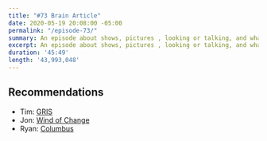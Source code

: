 ```yaml
---
title: "#73 Brain Article"
date: 2020-05-19 20:08:00 -05:00
permalink: "/episode-73/"
summary: An episode about shows, pictures , looking or talking, and whatever.
excerpt: An episode about shows, pictures , looking or talking, and whatever.
duration: '45:49'
length: '43,993,048'
---
```


## Recommendations
- Tim: [GRIS](https://devolverdigital.com/games/gris)
- Jon: [Wind of Change](https://overcast.fm/itunes1509307460/wind-of-change)
- Ryan: [Columbus](https://www.imdb.com/title/tt5990474/)